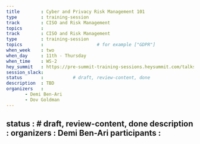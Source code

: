 ```yaml
---
title        : Cyber and Privacy Risk Management 101
type         : training-session
track        : CISO and Risk Management
topics       : 
track        : CISO and Risk Management
type         : training-session
topics       :                    # for example ["GDPR"]
when_week    : two
when_day     : 11th - Thursday
when_time    : WS-2
hey_summit   : https://pre-summit-training-sessions.heysummit.com/talks/cyber-and-privacy-risk-management-101/
session_slack:
status       :           # draft, review-content, done
description  : TBD
organizers   : 
       - Demi Ben-Ari 
       - Dov Goldman
---
```

status       :            # draft, review-content, done
description  :
organizers   : Demi Ben-Ari
participants :
---

